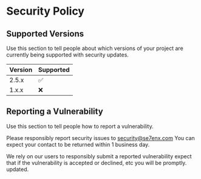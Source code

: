 # Security Policy

## Supported Versions

Use this section to tell people about which versions of your project are
currently being supported with security updates.

| Version | Supported          |
| ------- | ------------------ |
| 2.5.x   | :white_check_mark: |
| 1.x.x   | :x:                |

## Reporting a Vulnerability

Use this section to tell people how to report a vulnerability.

Please responsibly report security issues to security@se7enx.com 
You can expect your contact to be returned within 1 business day.

We rely on our users to responsibly submit a
reported vulnerability expect that if the vulnerability is accepted or
declined, etc you will be promptly. updated.
